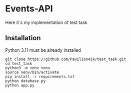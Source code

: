 # Events-API

Here it`s my implementation of test task

## Installation
Python 3.11 must be already installed
```shell
git clone https://github.com/Pavilion4ik/test_task.git
cd test_task
python3 -m venv venv
source venv/bin/activate
pip install -r requirements.txt
python database.py
python app.py
```
